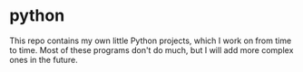 # python
This repo contains my own little Python projects, which I work on from time to time.
Most of these programs don't do much, but I will add more complex ones in the future.
